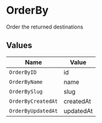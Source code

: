 # OrderBy

Order the returned destinations


## Values

| Name               | Value              |
| ------------------ | ------------------ |
| `OrderByID`        | id                 |
| `OrderByName`      | name               |
| `OrderBySlug`      | slug               |
| `OrderByCreatedAt` | createdAt          |
| `OrderByUpdatedAt` | updatedAt          |